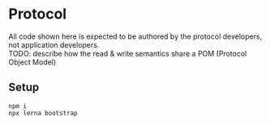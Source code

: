# Protocol  
All code shown here is expected to be authored by the protocol developers, not application developers.  
TODO: describe how the read & write semantics share a POM (Protocol Object Model)  

## Setup  
`npm i`  
`npx lerna bootstrap`  
